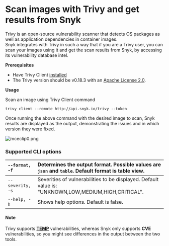 # Scan images with Trivy and get results from Snyk

Trivy is an open-source vulnerability scanner that detects OS packages as well as application dependencies in container images.  
Snyk integrates with Trivy in such a way that if you are a Trivy user, you can scan your images using it and get the scan results from Snyk, by accessing its vulnerability database intel.

**Prerequisites**

* Have Trivy Client [installed](https://aquasecurity.github.io/trivy/v0.18.3/installation/)
* The Trivy version should be v0.18.3 with an [Apache License 2.0](https://github.com/aquasecurity/trivy/blob/main/LICENSE).

**Usage**

Scan an image using Trivy Client command

```text
trivy client --remote http://api.snyk.io/trivy --token  
```

Once running the above command with the desired image to scan, Snyk results are displayed as the output, demonstrating the issues and in which version they were fixed.

![mceclip0.png](https://support.snyk.io/hc/article_attachments/4404414577937/mceclip0.png)

### **Supported CLI options**

| `--format, -f` | Determines the output format. Possible values are `json` and `table`. Default format is table view.  |
| :--- | :--- |
| `--severity, -s` | Severities of vulnerabilities to be displayed. Default value is: "UNKNOWN,LOW,MEDIUM,HIGH,CRITICAL". |
| `--help, -h` | Shows help options. Default is false. |

#### Note

Trivy supports [**TEMP**](https://security-tracker.debian.org/tracker/data/fake-names) vulnerabilities, whereas Snyk only supports **CVE** vulnerabilities, so you might see differences in the output between the two tools.

